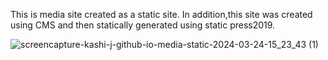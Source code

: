 This is media site created as a static site.
In addition,this site was created using CMS and then statically generated using static press2019.

![screencapture-kashi-j-github-io-media-static-2024-03-24-15_23_43 (1)](https://github.com/kashi-j/media_static/assets/69555348/59ae3efd-7f0b-40cc-ac5c-60605667768f)
